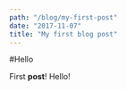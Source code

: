 ```yaml
---
path: "/blog/my-first-post"
date: "2017-11-07"
title: "My first blog post"
---
```


#Hello

First **post**! Hello!